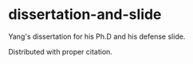 # dissertation-and-slide
Yang's dissertation for his Ph.D and his defense slide.

Distributed with proper citation.

